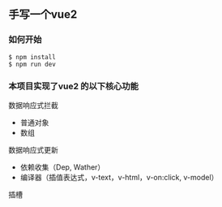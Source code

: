 ## 手写一个vue2

### 如何开始

```
$ npm install
$ npm run dev 
```

### 本项目实现了vue2 的以下核心功能

数据响应式拦截
- 普通对象
- 数组

数据响应式更新
- 依赖收集（Dep, Wather）
- 编译器（插值表达式，v-text，v-html，v-on:click, v-model）

插槽


